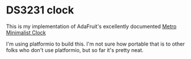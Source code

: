 # DS3231 clock

This is my implementation of AdaFruit's excellently documented
[Metro Minimalist Clock](https://learn.adafruit.com/metro-minimalist-clock)

I'm using platformio to build this. I'm not sure how portable that is to other folks who don't use platformio, but so far it's pretty neat.